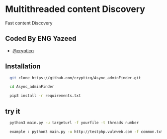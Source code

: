 
#  Multithreaded content Discovery

Fast content Discovery 


## Coded By ENG Yazeed

- [@crypticq](https://www.github.com/crypticq)


## Installation


```bash
  git clone https://github.com/crypticq/Async_adminFinder.git
```
```bash
  cd Async_adminFinder
```
```bash
  pip3 install -r requirements.txt
```


## try it
```bash
  python3 main.py -u targeturl -f yourfile -t threads number
```
```bash
  example : python3 main.py -u http://testphp.vulnweb.com -f common.txt -t 60
```

 
